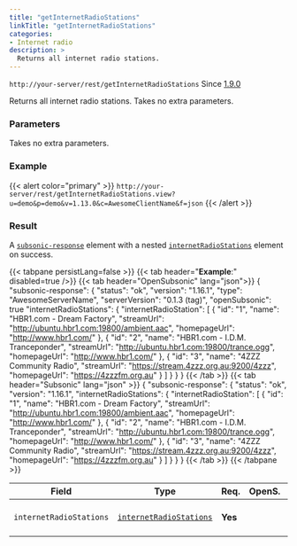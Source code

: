 ```yaml
---
title: "getInternetRadioStations"
linkTitle: "getInternetRadioStations"
categories:
- Internet radio
description: >
  Returns all internet radio stations.
---
```


`http://your-server/rest/getInternetRadioStations` Since [1.9.0](../../subsonic-versions)

Returns all internet radio stations. Takes no extra parameters.

### Parameters

Takes no extra parameters.

### Example

{{< alert color="primary" >}} `http://your-server/rest/getInternetRadioStations.view?u=demo&p=demo&v=1.13.0&c=AwesomeClientName&f=json` {{< /alert >}}

### Result

A [`subsonic-response`](../../responses/subsonic-response) element with a nested [`internetRadioStations`](../../responses/internetradiostations) element on success.

{{< tabpane persistLang=false >}}
{{< tab header="**Example**:" disabled=true />}}
{{< tab header="OpenSubsonic" lang="json">}}
{
  "subsonic-response": {
    "status": "ok",
    "version": "1.16.1",
    "type": "AwesomeServerName",
    "serverVersion": "0.1.3 (tag)",
    "openSubsonic": true
    "internetRadioStations": {
      "internetRadioStation": [
        {
          "id": "1",
          "name": "HBR1.com - Dream Factory",
          "streamUrl": "http://ubuntu.hbr1.com:19800/ambient.aac",
          "homepageUrl": "http://www.hbr1.com/"
        },
        {
          "id": "2",
          "name": "HBR1.com - I.D.M. Tranceponder",
          "streamUrl": "http://ubuntu.hbr1.com:19800/trance.ogg",
          "homepageUrl": "http://www.hbr1.com/"
        },
        {
          "id": "3",
          "name": "4ZZZ Community Radio",
          "streamUrl": "https://stream.4zzz.org.au:9200/4zzz",
          "homepageUrl": "https://4zzzfm.org.au"
        }
      ]
    }
  }
}
{{< /tab >}}
{{< tab header="Subsonic" lang="json" >}}
{
  "subsonic-response": {
    "status": "ok",
    "version": "1.16.1",
    "internetRadioStations": {
      "internetRadioStation": [
        {
          "id": "1",
          "name": "HBR1.com - Dream Factory",
          "streamUrl": "http://ubuntu.hbr1.com:19800/ambient.aac",
          "homepageUrl": "http://www.hbr1.com/"
        },
        {
          "id": "2",
          "name": "HBR1.com - I.D.M. Tranceponder",
          "streamUrl": "http://ubuntu.hbr1.com:19800/trance.ogg",
          "homepageUrl": "http://www.hbr1.com/"
        },
        {
          "id": "3",
          "name": "4ZZZ Community Radio",
          "streamUrl": "https://stream.4zzz.org.au:9200/4zzz",
          "homepageUrl": "https://4zzzfm.org.au"
        }
      ]
    }
  }
}
{{< /tab >}}
{{< /tabpane >}}

| Field |  Type | Req. | OpenS. | Details |
| --- | --- | --- | --- | --- |
| `internetRadioStations` | [`internetRadioStations`](../../responses/internetradiostations) | **Yes** |   | The radio stations|
